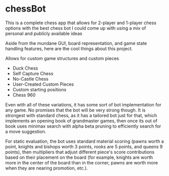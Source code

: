 # chessBot
This is a complete chess app that allows for 2-player and 1-player chess options with the best chess bot I could come up with using a mix of personal and publicly available ideas

Aside from the mundane GUI, board representation, and game state handling features, here are the cool things about this project.

Allows for custom game structures and custom pieces
 - Duck Chess
 - Self Capture Chess
 - No-Castle Chess
 - User-Created Custom Pieces
 - Custom starting positions
 - Chess 960

Even with all of these variations, it has some sort of bot implementation for any game.  No promises that the bot will be very strong though.
It is strongest with standard chess, as it has a tailored bot just for that, which implements an opening book of grandmaster games, then once its out of book uses minimax search with alpha beta pruning to efficiently search for a move suggestion.

For static evaluation, the bot uses standard material scoring  (pawns worth a point, knights and bishops worth 3 points, rooks are 5 points, and queens 9 points), then multipliers that adjust different piece's score contributions based on their placement on the board (for example, knights are worth more in the center of the board than in the corner, pawns are worth more when they are nearing promotion, etc.).
